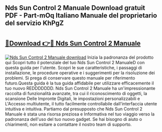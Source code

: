 ## Nds Sun Control 2 Manuale Download gratuit PDF - Part-mOq Italiano Manuale del proprietario del servizio KhPgZ

# <h2><a href="http://dfbubr.blite.top/?on=Nds+Sun+Control+2+Manuale">🔗Download 👉🔴 Nds Sun Control 2 Manuale</a></h2>

[![Nds Sun Control 2 Manuale download](https://i.imgur.com/lujVjoI.png)](http://dfbubr.blite.top/?on=Nds+Sun+Control+2+Manuale)
Inizia la padronanza del prodotto qui Scopri tutto il potenziale del tuo Nds Sun Control 2 ManualeD con questa guida per l'utente. Scopri le sue caratteristiche, i passaggi di installazione, le procedure operative e i suggerimenti per la risoluzione dei problemi. Si prega di conservare questo manuale per riferimento futuro.Questa guida è la tua guida affidabile per utilizzare efficacemente il tuo nuovo REDDDDDDD. Nds Sun Control 2 Manuale ha un'impressionante raccolta di funzionalità avanzate, tra cui il riconoscimento di oggetti, la scansione Delle Impronte Digitali, le impostazioni personalizzabili e L'Accesso multiutente, il tutto facilmente controllabile dall'interfaccia utente intuitiva e intuitiva. Partiamo dal presupposto che Nds Sun Control 2 Manuale è stata una risorsa preziosa e Informativa nel tuo viaggio verso la padronanza dell'uso del tuo nuovo gadget. Se hai bisogno di aiuto o chiarimenti, non esitare a contattare il nostro team di supporto.
